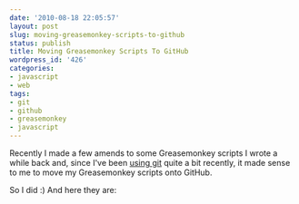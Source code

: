 ```yaml
---
date: '2010-08-18 22:05:57'
layout: post
slug: moving-greasemonkey-scripts-to-github
status: publish
title: Moving Greasemonkey Scripts To GitHub
wordpress_id: '426'
categories:
- javascript
- web
tags:
- git
- github
- greasemonkey
- javascript
---
```


Recently I made a few amends to some Greasemonkey scripts I wrote a while back and, since I've been [using git](/2010/04/27/using-git/) quite a bit recently, it made sense to me to move my Greasemonkey scripts onto GitHub.

So I did :) And here they are:
